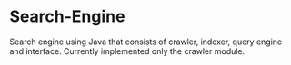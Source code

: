 # Search-Engine
Search engine using Java that consists of crawler, indexer, query engine and interface.
Currently implemented only the crawler module.
